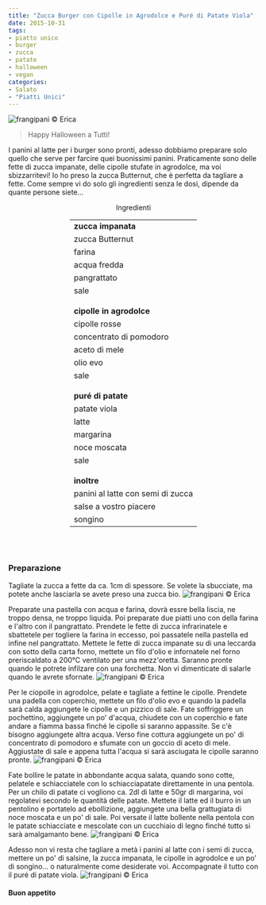```yaml
---
title: "Zucca Burger con Cipolle in Agrodolce e Puré di Patate Viola"
date: 2015-10-31
tags:
- piatto unico
- burger
- zucca
- patate
- halloween
- vegan
categories:
- Salato
- "Piatti Unici"
---
```

![](header.jpg "frangipani © Erica")

> Happy Halloween a Tutti!

I panini al latte per i burger sono pronti, adesso dobbiamo preparare solo quello che serve per farcire quei buonissimi panini. Praticamente sono delle fette di zucca impanate, delle cipolle stufate in agrodolce, ma voi sbizzarritevi! Io ho preso la zucca Butternut, che è perfetta da tagliare a fette. Come sempre vi do solo gli ingredienti senza le dosi, dipende da quante persone siete...


<div id="wrapper" style="text-align: center">
  <div id="yourdiv" style="display: inline-block;">
    <div class="ingredients">
      <div class="ingredients-title">Ingredienti</div>
      <table>
        <tbody>
          <tr>
            <td colspan="2"><b>zucca impanata</b></td>
          </tr>
          <tr>
            <td>zucca Butternut</td>
          </tr>
          <tr>
            <td>farina</td>
          </tr>
          <tr>
            <td>acqua fredda</td>
          </tr>
          <tr>
            <td>pangrattato</td>
          </tr>
          <tr>
            <td>sale</td>
          </tr>
          <tr style="height: 15px;"></tr>
          <tr>          
            <td colspan="2"><b>cipolle in agrodolce</b></td>
          </tr>
          <tr>
            <td>cipolle rosse</td>
          </tr>
          <tr>
            <td>concentrato di pomodoro</td>
          </tr>
          <tr>
            <td>aceto di mele</td>
          </tr>
          <tr>
            <td>olio evo</td>
          </tr>
          <tr>
            <td>sale</td>
          </tr>
          <tr style="height: 15px;"></tr>
          <tr>          
            <td colspan="2"><b>puré di patate</b></td>
          </tr>
          <tr>
            <td>patate viola</td>
          </tr>
          <tr>
            <td>latte</td>
          </tr>
          <tr>
            <td>margarina</td>
          </tr>
          <tr>
            <td>noce moscata</td>
          </tr>
          <tr>
            <td>sale</td>
          </tr>
          <tr style="height: 15px;"></tr>
          <tr>          
            <td colspan="2"><b>inoltre</b></td>
          </tr>
          <tr>
            <td>panini al latte con semi di zucca</td>
          </tr>
          <tr>
            <td>salse a vostro piacere</td>
          </tr>
          <tr>
            <td>songino</td>
          </tr>
        </tbody>
      </table>
      <br></br>
    </div>
  </div>
</div>


<h3>
  <font color="grey">
    <i class="fa fa-cogs"></i>
  </font> Preparazione
</h3>

Tagliate la zucca a fette da ca. 1cm di spessore. Se volete la sbucciate, ma potete anche lasciarla se avete preso una zucca bio.
![](zucca.jpg "frangipani © Erica")

Preparate una pastella con acqua e farina, dovrà essre bella liscia, ne troppo densa, ne troppo liquida. Poi preparate due piatti uno con della farina e l'altro con il pangrattato. Prendete le fette di zucca infrarinatele e sbattetele per togliere la farina in eccesso, poi passatele nella pastella ed infine nel pangrattato. Mettete le fette di zucca impanate su di una leccarda con sotto della carta forno, mettete un filo d'olio e infornatele nel forno preriscaldato a 200°C ventilato per una mezz'oretta. Saranno pronte quando le potrete infilzare con una forchetta. Non vi dimenticate di salarle quando le avrete sfornate.
![](zuccapronta.jpg "frangipani © Erica")

Per le ciopolle in agrodolce, pelate e tagliate a fettine le cipolle. Prendete una padella con coperchio, mettete un filo d'olio evo e quando la padella sarà calda aggiungete le cipolle e un pizzico di sale. Fate soffriggere un pochettino, aggiungete un po' d'acqua, chiudete con un coperchio e fate andare a fiamma bassa finché le cipolle si saranno appassite. Se c'è bisogno aggiungete altra acqua. Verso fine cottura aggiungete un po' di concentrato di pomodoro e sfumate con un goccio di aceto di mele. Aggiustate di sale e appena tutta l'acqua si sarà asciugata le cipolle saranno pronte.
![](cipolle.jpg "frangipani © Erica")

Fate bollire le patate in abbondante acqua salata, quando sono cotte, pelatele e schiacciatele con lo schiacciapatate direttamente in una pentola. Per un chilo di patate ci vogliono ca. 2dl di latte e 50gr di margarina, voi regolatevi secondo le quantità delle patate. Mettete il latte ed il burro in un pentolino e portatelo ad ebollizione, aggiungete una bella grattugiata di noce moscata e un po' di sale. Poi versate il latte bollente nella pentola con le patate schiacciate e mescolate con un cucchiaio di legno finché tutto si sarà amalgamanto bene.
![](pure.jpg "frangipani © Erica")

Adesso non vi resta che tagliare a metà i panini al latte con i semi di zucca, mettere un po' di salsine, la zucca impanata, le cipolle in agrodolce e un po' di songino... o naturalmente come desiderate voi. Accompagnate il tutto con il puré di patate viola.
![](risultato.jpg "frangipani © Erica")



<h4>Buon appetito
  <font color="red">
    <i class="fa fa-smile-o"></i>
  </font>
</h4>